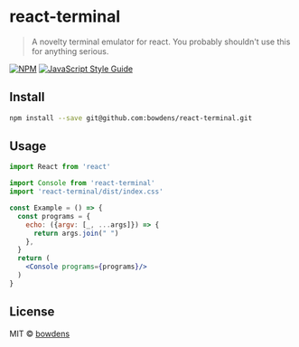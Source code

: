 # react-terminal

> A novelty terminal emulator for react. You probably shouldn't use this for anything serious.

[![NPM](https://img.shields.io/npm/v/react-terminal.svg)](https://www.npmjs.com/package/react-terminal) [![JavaScript Style Guide](https://img.shields.io/badge/code_style-standard-brightgreen.svg)](https://standardjs.com)

## Install

```bash
npm install --save git@github.com:bowdens/react-terminal.git
```

## Usage

```jsx
import React from 'react'

import Console from 'react-terminal'
import 'react-terminal/dist/index.css'

const Example = () => {
  const programs = {
    echo: ({argv: [_, ...args]}) => {
      return args.join(" ")
    },
  }
  return (
    <Console programs={programs}/>
  )
}
```

## License

MIT © [bowdens](https://github.com/bowdens)
